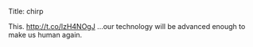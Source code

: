 Title: chirp

This. <a href="http://t.co/lzH4NOgJ">http://t.co/lzH4NOgJ</a> ...our technology will be advanced enough to make us human again.

